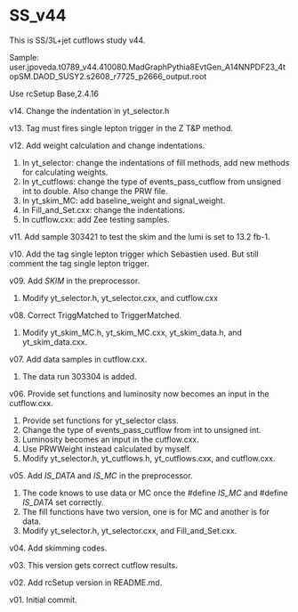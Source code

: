 # SS_v44
This is SS/3L+jet cutflows study v44.

Sample: user.jpoveda.t0789_v44.410080.MadGraphPythia8EvtGen_A14NNPDF23_4topSM.DAOD_SUSY2.s2608_r7725_p2666_output.root

Use rcSetup Base,2.4.16

v14. Change the indentation in yt_selector.h

v13. Tag must fires single lepton trigger in the Z T&P method.

v12. Add weight calculation and change indentations.
1. In yt_selector: change the indentations of fill methods, add new methods for calculating weights.
2. In yt_cutflows: change the type of events_pass_cutflow from unsigned int to double. Also change the PRW file.
3. In yt_skim_MC: add baseline_weight and signal_weight.
4. In Fill_and_Set.cxx: change the indentations.
5. In cutflow.cxx: add Zee testing samples.

v11. Add sample 303421 to test the skim and the lumi is set to 13.2 fb-1.

v10. Add the tag single lepton trigger which Sebastien used.
But still comment the tag single lepton trigger.

v09. Add _SKIM_ in the preprocessor.
1. Modify yt_selector.h, yt_selector.cxx, and cutflow.cxx

v08. Correct TriggMatched to TriggerMatched.
1. Modify yt_skim_MC.h, yt_skim_MC.cxx, yt_skim_data.h, and yt_skim_data.cxx.

v07. Add data samples in cutflow.cxx.
1. The data run 303304 is added.

v06. Provide set functions and luminosity now becomes an input in the cutflow.cxx.
1. Provide set functions for yt_selector class.
2. Change the type of events_pass_cutflow from int to unsigned int.
3. Luminosity becomes an input in the cutflow.cxx.
4. Use PRWWeight instead calculated by myself.
5. Modify yt_selector.h, yt_cutflows.h, yt_cutflows.cxx, and cutflow.cxx.

v05. Add _IS_DATA_ and _IS_MC_ in the preprocessor.
1. The code knows to use data or MC once the #define _IS_MC_ and #define _IS_DATA_ set correctly.
2. The fill functions have two version, one is for MC and another is for data.
3. Modify yt_selector.h, yt_selector.cxx, and Fill_and_Set.cxx.

v04. Add skimming codes.

v03. This version gets correct cutflow results.

v02. Add rcSetup version in README.md.

v01. Initial commit.
